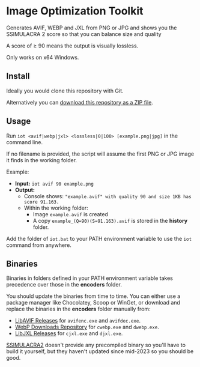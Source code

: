 # Image Optimization Toolkit

Generates AVIF, WEBP and JXL from PNG or JPG and shows you the SSIMULACRA 2 score so that you can balance size and quality

A score of ≥ 90 means the output is visually lossless.

Only works on x64 Windows.

## Install

Ideally you would clone this repository with Git.

Alternatively you can [download this repository as a ZIP file](https://github.com/jialiang/image-optimization-toolkit/archive/refs/heads/master.zip).

## Usage

Run `iot <avif|webp|jxl> <lossless|0|100> [example.png|jpg]` in the command line.

If no filename is provided, the script will assume the first PNG or JPG image it finds in the working folder.

Example:

- **Input:** `iot avif 90 example.png`
- **Output:**
  - Console shows: `"example.avif" with quality 90 and size 1KB has score 91.163.`
  - Within the working folder:
    - Image `example.avif` is created
    - A copy `example_(Q=90)(S=91.163).avif` is stored in the **history** folder.

Add the folder of `iot.bat` to your PATH environment variable to use the `iot` command from anywhere.

## Binaries

Binaries in folders defined in your PATH environment variable takes precedence over those in the **encoders** folder.

You should update the binaries from time to time. You can either use a package manager like Chocolatey, Scoop or WinGet, or download and replace the binaries in the **encoders** folder manually from:

- [LibAVIF Releases](https://github.com/AOMediaCodec/libavif/releases) for `avifenc.exe` and `avifdec.exe`.
- [WebP Downloads Repository](https://storage.googleapis.com/downloads.webmproject.org/releases/webp/index.html) for `cwebp.exe` and `dwebp.exe`.
- [LibJXL Releases](https://github.com/libjxl/libjxl/releases) for `cjxl.exe` and `djxl.exe`.

[SSIMULACRA2](https://github.com/cloudinary/ssimulacra2) doesn't provide any precompiled binary so you'll have to build it yourself, but they haven't updated since mid-2023 so you should be good.
